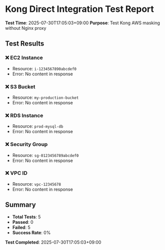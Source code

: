 # Kong Direct Integration Test Report

**Test Time**: 2025-07-30T17:05:03+09:00
**Purpose**: Test Kong AWS masking without Nginx proxy

## Test Results

### ❌ EC2 Instance
- Resource: `i-1234567890abcdef0`
- Error: No content in response

### ❌ S3 Bucket
- Resource: `my-production-bucket`
- Error: No content in response

### ❌ RDS Instance
- Resource: `prod-mysql-db`
- Error: No content in response

### ❌ Security Group
- Resource: `sg-0123456789abcdef0`
- Error: No content in response

### ❌ VPC ID
- Resource: `vpc-12345678`
- Error: No content in response


## Summary

- **Total Tests**: 5
- **Passed**: 0
- **Failed**: 5
- **Success Rate**: 0%

**Test Completed**: 2025-07-30T17:05:03+09:00
